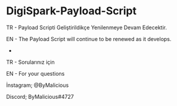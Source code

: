 # DigiSpark-Payload-Script

TR - Payload Scripti Geliştirildikçe Yenilenmeye Devam Edecektir.

EN - The Payload Script will continue to be renewed as it develops.

-

TR - Sorularınız için

EN - For your questions


İnstagram; @ByMalicious

Discord; ByMalicious#4727
